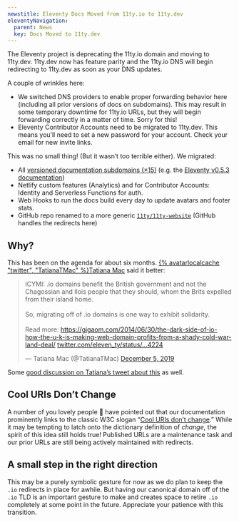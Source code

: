 ```yaml
---
newstitle: Eleventy Docs Moved from 11ty.io to 11ty.dev
eleventyNavigation:
  parent: News
  key: Docs Moved to 11ty.dev
---
```

The Eleventy project is deprecating the 11ty.io domain and moving to 11ty.dev. 11ty.dev now has feature parity and the 11ty.io DNS will begin redirecting to 11ty.dev as soon as your DNS updates.

A couple of wrinkles here:
* We switched DNS providers to enable proper forwarding behavior here (including all prior versions of docs on subdomains). This may result in some temporary downtime for 11ty.io URLs, but they will begin forwarding correctly in a matter of time. Sorry for this!
* Eleventy Contributor Accounts need to be migrated to 11ty.dev. This means you’ll need to set a new password for your account. Check your email for new invite links.

This was no small thing! (But it wasn’t too terrible either). We migrated:

* All [versioned documentation subdomains (×15)](/docs/versions/) (e.g. the [Eleventy v0.5.3 documentation](https://v0-5-3.11ty.dev/docs/))
* Netlify custom features (Analytics) and for Contributor Accounts: Identity and Serverless Functions for auth.
* Web Hooks to run the docs build every day to update avatars and footer stats.
* GitHub repo renamed to a more generic [`11ty/11ty-website`](https://github.com/11ty/11ty-website/) (GitHub handles the redirects here)

## Why?

This has been on the agenda for about six months. [{% avatarlocalcache "twitter", "TatianaTMac" %}Tatiana Mac](https://twitter.com/TatianaTMac/) said it better:

<blockquote class="twitter-tweet"><p lang="en" dir="ltr">ICYMI: .io domains benefit the British government and not the Chagossian and Ilois people that they should, whom the Brits expelled from their island home.<br><br>So, migrating off of .io domains is one way to exhibit solidarity. <br><br>Read more: <a href="https://gigaom.com/2014/06/30/the-dark-side-of-io-how-the-u-k-is-making-web-domain-profits-from-a-shady-cold-war-land-deal/">https://gigaom.com/2014/06/30/the-dark-side-of-io-how-the-u-k-is-making-web-domain-profits-from-a-shady-cold-war-land-deal/</a> <a href="https://twitter.com/eleven_ty/status/1202457672756404224">twitter.com/eleven_ty/status/…4224</a></p>&mdash; Tatiana Mac (@TatianaTMac) <a href="https://twitter.com/TatianaTMac/status/1202467104722571264?ref_src=twsrc%5Etfw">December 5, 2019</a></blockquote>

Some [good discussion on Tatiana’s tweet about this](https://twitter.com/TatianaTMac/status/1202467104) as well.

## Cool URIs Don’t Change

A number of you lovely people 🧐 have pointed out that our documentation prominently links to the classic W3C slogan “[Cool URIs don’t change](/docs/permalinks/#cool-uris-dont-change).” While it may be tempting to latch onto the dictionary definition of _change_, the spirit of this idea still holds true! Published URLs are a maintenance task and our prior URLs are still being actively maintained with redirects.

## A small step in the right direction

This may be a purely symbolic gesture for now as we do plan to keep the `.io` redirects in place for awhile. But having our canonical domain off of the `.io` TLD is an important gesture to make and creates space to retire `.io` completely at some point in the future. Appreciate your patience with this transition.